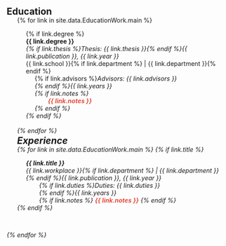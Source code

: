 <h2 id="publications" style="margin: 2px 0px -15px;">Education</h2>

<div class="publications">
<ol class="bibliography">

{% for link in site.data.EducationWork.main %}


<div class="col-sm-9" style="position: relative;padding-right: 15px;padding-left: 20px;">{% if link.degree %}
      <div class="title"><b>{{ link.degree }}</b>
      <div class="periodical"><em>{% if link.thesis %}Thesis: {{ link.thesis }}{% endif %}{{ link.publication }}, {{ link.year }}</em></div>
      <div class="author">{{ link.school }}{% if link.department %} | {{ link.department }}{% endif %}</div></div>
     <div class="col-sm-9" style="position: relative;padding-right: 15px;padding-left: 20px;">{% if link.advisors %}<em>Advisors: {{ link.advisors }}<br>{% endif %}{{ link.years }}
      <div class="links">
      {% if link.notes %}  <div class="col-sm-9" style="position: relative;padding-right: 15px;padding-left: 30px;">
      <strong> <i style="color:#e74d3c">{{ link.notes }}</i></strong></div>
      {% endif %}</div></div>
{% endif %}</div>
<br>
{% endfor %}

<h2 id="publications" style="margin: 2px 0px -15px;">Experience</h2>

{% for link in site.data.EducationWork.main %}
{% if link.title %}
<div class="col-sm-9" style="position: relative;padding-right: 15px;padding-left: 20px;">
      <div class="title"><b>{{ link.title }}</b></div>
      <div class="periodical"><em>{{ link.workplace }}{% if link.department %} | {{ link.department }}{% endif %}{{ link.publication }}, {{ link.year }}</em>
      </div>
      <div class="col-sm-9" style="position: relative;padding-right: 15px;padding-left: 30px;">{% if link.duties %}<em>Duties: <i>{{ link.duties }}</i><br>{% endif %}{{ link.years }}</em>
      <div class="links">
      {% if link.notes %} 
      <strong> <i style="color:#e74d3c">{{ link.notes }}</i></strong>
      {% endif %}</div></div>
    </div>
{% endif %}
  </div>
</div>

<br>

{% endfor %}

</ol>
</div>

